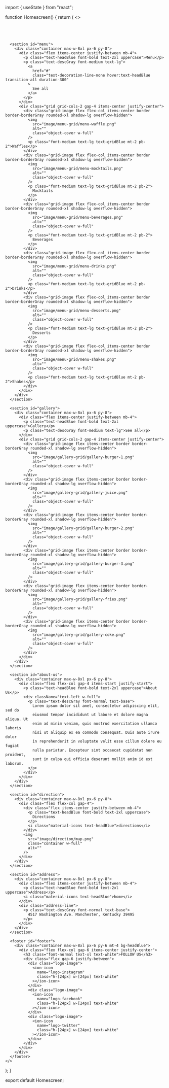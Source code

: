 import { useState } from "react";

function Homescreen() {
  return (
    <>
      <header class="header">
        <div class="relative container max-w-8xl px-6 py-14 bg-header-bg bg-contain bg-center filter grayscale opacity-10 shadow-2xl"></div>
        <div class="flex items-center justify-center pb-4">
          <img
            src="image/header/header-logo-image.png"
            class="my-4 absolute h-28 top-0 object-contain"
            alt=""
          />
        </div>
      </header>

      <section id="menu">
        <div class="container max-w-8xl px-6 py-8">
          <div class="flex items-center justify-between mb-4">
            <p class="text-headBlue font-bold text-2xl uppercase">Menu</p>
            <p class="text-descGray font-medium text-lg">
              <a
                href="#"
                class="text-decoration-line-none hover:text-headBlue transition-all duration-300"
              >
                See all
              </a>
            </p>
          </div>
          <div class="grid grid-cols-2 gap-4 items-center justify-center">
            <div class="grid-image flex flex-col items-center border border-borderGray rounded-xl shadow-lg overflow-hidden">
              <img
                src="image/menu-grid/menu-waffle.png"
                alt=""
                class="object-cover w-full"
              />
              <p class="font-medium text-lg text-gridBlue mt-2 pb-2">Waffles</p>
            </div>
            <div class="grid-image flex flex-col items-center border border-borderGray rounded-xl shadow-lg overflow-hidden">
              <img
                src="image/menu-grid/menu-mocktails.png"
                alt=""
                class="object-cover w-full"
              />
              <p class="font-medium text-lg text-gridBlue mt-2 pb-2">
                Mocktails
              </p>
            </div>
            <div class="grid-image flex flex-col items-center border border-borderGray rounded-xl shadow-lg overflow-hidden">
              <img
                src="image/menu-grid/menu-beverages.png"
                alt=""
                class="object-cover w-full"
              />
              <p class="font-medium text-lg text-gridBlue mt-2 pb-2">
                Beverages
              </p>
            </div>
            <div class="grid-image flex flex-col items-center border border-borderGray rounded-xl shadow-lg overflow-hidden">
              <img
                src="image/menu-grid/menu-drinks.png"
                alt=""
                class="object-cover w-full"
              />
              <p class="font-medium text-lg text-gridBlue mt-2 pb-2">Drinks</p>
            </div>
            <div class="grid-image flex flex-col items-center border border-borderGray rounded-xl shadow-lg overflow-hidden">
              <img
                src="image/menu-grid/menu-desserts.png"
                alt=""
                class="object-cover w-full"
              />
              <p class="font-medium text-lg text-gridBlue mt-2 pb-2">
                Desserts
              </p>
            </div>
            <div class="grid-image flex flex-col items-center border border-borderGray rounded-xl shadow-lg overflow-hidden">
              <img
                src="image/menu-grid/menu-shakes.png"
                alt=""
                class="object-cover w-full"
              />
              <p class="font-medium text-lg text-gridBlue mt-2 pb-2">Shakes</p>
            </div>
          </div>
        </div>
      </section>

      <section id="gallery">
        <div class="container max-w-8xl px-6 py-8">
          <div class="flex items-center justify-between mb-4">
            <p class="text-headBlue font-bold text-2xl uppercase">Gallery</p>
            <p class="text-descGray font-medium text-lg">See all</p>
          </div>
          <div class="grid grid-cols-2 gap-4 items-center justify-center">
            <div class="grid-image flex items-center border border-borderGray rounded-xl shadow-lg overflow-hidden">
              <img
                src="image/gallery-grid/gallery-burger-1.png"
                alt=""
                class="object-cover w-full"
              />
            </div>
            <div class="grid-image flex items-center border border-borderGray rounded-xl shadow-lg overflow-hidden">
              <img
                src="image/gallery-grid/gallery-juice.png"
                alt=""
                class="object-cover w-full"
              />
            </div>
            <div class="grid-image flex items-center border border-borderGray rounded-xl shadow-lg overflow-hidden">
              <img
                src="image/gallery-grid/gallery-burger-2.png"
                alt=""
                class="object-cover w-full"
              />
            </div>
            <div class="grid-image flex items-center border border-borderGray rounded-xl shadow-lg overflow-hidden">
              <img
                src="image/gallery-grid/gallery-burger-3.png"
                alt=""
                class="object-cover w-full"
              />
            </div>
            <div class="grid-image flex items-center border border-borderGray rounded-xl shadow-lg overflow-hidden">
              <img
                src="image/gallery-grid/gallery-fries.png"
                alt=""
                class="object-cover w-full"
              />
            </div>
            <div class="grid-image flex items-center border border-borderGray rounded-xl shadow-lg overflow-hidden">
              <img
                src="image/gallery-grid/gallery-coke.png"
                alt=""
                class="object-cover w-full"
              />
            </div>
          </div>
        </div>
      </section>

      <section id="about-us">
        <div class="container max-w-8xl px-6 py-8">
          <div class="flex flex-col gap-4 items-start justify-start">
            <p class="text-headBlue font-bold text-2xl uppercase">About Us</p>
            <div className="text-left w-full">
              <p class="text-descGray font-normal text-base">
                Lorem ipsum dolor sit amet, consectetur adipiscing elit, sed do
                eiusmod tempor incididunt ut labore et dolore magna aliqua. Ut
                enim ad minim veniam, quis nostrud exercitation ullamco laboris
                nisi ut aliquip ex ea commodo consequat. Duis aute irure dolor
                in reprehenderit in voluptate velit esse cillum dolore eu fugiat
                nulla pariatur. Excepteur sint occaecat cupidatat non proident,
                sunt in culpa qui officia deserunt mollit anim id est laborum.
              </p>
            </div>
          </div>
        </div>
      </section>

      <section id="direction">
        <div class="container max-w-8xl px-6 py-8">
          <div class="flex flex-col gap-4">
            <div class="flex items-center justify-between mb-4">
              <p class="text-headBlue font-bold text-2xl uppercase">
                Directions
              </p>
              <i class="material-icons text-headBlue">directions</i>
            </div>
            <img
              src="image/direction/map.png"
              class="container w-full"
              alt=""
            />
          </div>
        </div>
      </section>

      <section id="address">
        <div class="container max-w-8xl px-6 py-8">
          <div class="flex items-center justify-between mb-4">
            <p class="text-headBlue font-bold text-2xl uppercase">Address</p>
            <i class="material-icons text-headBlue">home</i>
          </div>
          <div class="address-line">
            <p class="text-descGray font-normal text-base">
              4517 Washington Ave. Manchester, Kentucky 39495
            </p>
          </div>
        </div>
      </section>

      <footer id="footer">
        <div class="container max-w-8xl px-6 py-6 mt-4 bg-headBlue">
          <div class="flex flex-col gap-6 items-center justify-center">
            <h3 class="font-normal text-xl text-white">FOLLOW US</h3>
            <div class="flex gap-6 justify-between">
              <div class="logo-image">
                <ion-icon
                  name="logo-instagram"
                  class="h-[24px] w-[24px] text-white"
                ></ion-icon>
              </div>
              <div class="logo-image">
                <ion-icon
                  name="logo-facebook"
                  class="h-[24px] w-[24px] text-white"
                ></ion-icon>
              </div>
              <div class="logo-image">
                <ion-icon
                  name="logo-twitter"
                  class="h-[24px] w-[24px] text-white"
                ></ion-icon>
              </div>
            </div>
          </div>
        </div>
      </footer>
    </>
  );
}

export default Homescreen;
